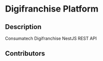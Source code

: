 # Digifranchise Platform

## Description <!-- omit in toc -->

Consumatech Digifranchise NestJS REST API 
## Contributors

<!-- ALL-CONTRIBUTORS-LIST:START - Do not remove or modify this section -->
<!-- prettier-ignore-start -->
<!-- markdownlint-disable -->


<!-- markdownlint-restore -->
<!-- prettier-ignore-end -->

<!-- ALL-CONTRIBUTORS-LIST:END -->

